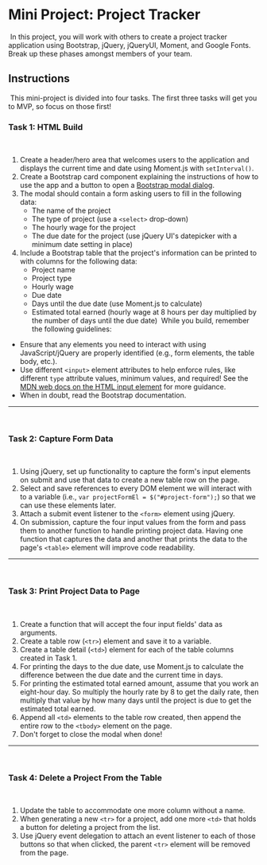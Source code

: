 # Mini Project: Project Tracker
​
In this project, you will work with others to create a project tracker application using Bootstrap, jQuery, jQueryUI, Moment, and Google Fonts. Break up these phases amongst members of your team.
​
## Instructions
​
This mini-project is divided into four tasks. The first three tasks will get you to MVP, so focus on those first!
​
### Task 1: HTML Build
​
1. Create a header/hero area that welcomes users to the application and displays the current time and date using Moment.js with `setInterval()`.
​
2. Create a Bootstrap card component explaining the instructions of how to use the app and a button to open a [Bootstrap modal dialog](https://getbootstrap.com/docs/4.5/components/modal/).
​
3. The modal should contain a form asking users to fill in the following data:
​
    * The name of the project
​
    * The type of project (use a `<select>` drop-down)
​
    * The hourly wage for the project
​
    * The due date for the project (use jQuery UI's datepicker with a minimum date setting in place)
​
4. Include a Bootstrap table that the project's information can be printed to with columns for the following data:
​
    * Project name
​
    * Project type
​
    * Hourly wage
​
    * Due date
​
    * Days until the due date (use Moment.js to calculate)
​
    * Estimated total earned (hourly wage at 8 hours per day multiplied by the number of days until the due date)
​
While you build, remember the following guidelines:
​
  * Ensure that any elements you need to interact with using JavaScript/jQuery are properly identified (e.g., form elements, the table body, etc.).
​
  * Use different `<input>` element attributes to help enforce rules, like different `type` attribute values, minimum values, and required! See the [MDN web docs on the HTML input element](https://developer.mozilla.org/en-US/docs/Web/HTML/Element/input) for more guidance.
​
  * When in doubt, read the Bootstrap documentation.
​
---
​
### Task 2: Capture Form Data
​
1. Using jQuery, set up functionality to capture the form's input elements on submit and use that data to create a new table row on the page.
​
2. Select and save references to every DOM element we will interact with to a variable (i.e., `var projectFormEl = $("#project-form");`) so that we can use these elements later.
​
3. Attach a submit event listener to the `<form>` element using jQuery.
​
4. On submission, capture the four input values from the form and pass them to another function to handle printing project data. Having one function that captures the data and another that prints the data to the page's `<table>` element will improve code readability.
​
---
​
### Task 3: Print Project Data to Page
​
1. Create a function that will accept the four input fields' data as arguments.
​
2. Create a table row (`<tr>`) element and save it to a variable.
​
3. Create a table detail (`<td>`) element for each of the table columns created in Task 1.
​
4. For printing the days to the due date, use Moment.js to calculate the difference between the due date and the current time in days. 
​
5. For printing the estimated total earned amount, assume that you work an eight-hour day. So multiply the hourly rate by 8 to get the daily rate, then multiply that value by how many days until the project is due to get the estimated total earned. 
​
6. Append all `<td>` elements to the table row created, then append the entire row to the `<tbody>` element on the page.
​
7. Don't forget to close the modal when done!
​
---
​
### Task 4: Delete a Project From the Table
​
1. Update the table to accommodate one more column without a name.
​
2. When generating a new `<tr>` for a project, add one more `<td>` that holds a button for deleting a project from the list.
​
3. Use jQuery event delegation to attach an event listener to each of those buttons so that when clicked, the parent `<tr>` element will be removed from the page.
